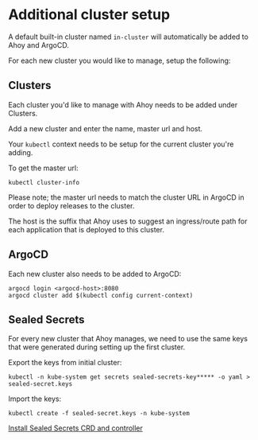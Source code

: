 # Additional cluster setup

A default built-in cluster named `in-cluster` will automatically be added to Ahoy and ArgoCD.

For each new cluster you would like to manage, setup the following:

## Clusters

Each cluster you'd like to manage with Ahoy needs to be added under Clusters.

Add a new cluster and enter the name, master url and host.

Your `kubectl` context needs to be setup for the current cluster you're adding.

To get the master url:

```shell
kubectl cluster-info
```
Please note; the master url needs to match the cluster URL in ArgoCD in order to deploy releases to the cluster.

The host is the suffix that Ahoy uses to suggest an ingress/route path for each application that is deployed to this cluster.

## ArgoCD

Each new cluster also needs to be added to ArgoCD:

```shell
argocd login <argocd-host>:8080
argocd cluster add $(kubectl config current-context)
```

## Sealed Secrets

For every new cluster that Ahoy manages, we need to use the same keys that were generated during setting up the first cluster.

Export the keys from initial cluster:

```shell
kubectl -n kube-system get secrets sealed-secrets-key***** -o yaml > sealed-secret.keys
```

Import the keys:

```shell
kubectl create -f sealed-secret.keys -n kube-system
```

[Install Sealed Secrets CRD and controller](https://github.com/bitnami-labs/sealed-secrets/releases)
